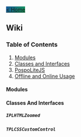 <a href="https://matek0611.github.io/PospoLiteHTML" class="btn" style="background-image: linear-gradient(120deg, #155799, #159957);"> &lt; Home </a>

## Wiki

### Table of Contents

1. [Modules](#modules)
1. [Classes and Interfaces](#classes-and-interfaces)
1. [PospoLiteJS](#pospolitejs)
1. [Offline and Online Usage](#offline-and-online-usage)

#### Modules

#### Classes And Interfaces

##### `IPLHTMLZoomed`
##### `TPLCSSCustomControl`
